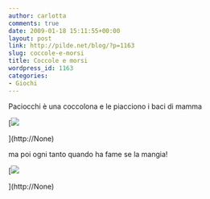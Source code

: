 ```yaml
---
author: carlotta
comments: true
date: 2009-01-18 15:11:55+00:00
layout: post
link: http://pilde.net/blog/?p=1163
slug: coccole-e-morsi
title: Coccole e morsi
wordpress_id: 1163
categories:
- Giochi
---
```


Paciocchi è una coccolona e le piacciono i baci di mamma

[![]({{baseurl}}/uploads/2009/01/coccole.jpg)


](http://None)




ma poi ogni tanto quando ha fame se la mangia!

[![]({{baseurl}}/uploads/2009/01/morso.jpg)


](http://None)



